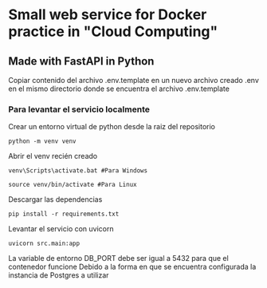 # Small web service for Docker practice in "Cloud Computing" #
## Made with FastAPI in Python ##

Copiar contenido del archivo .env.template en un nuevo archivo creado .env en el mismo directorio donde se encuentra el archivo .env.template

### Para levantar el servicio localmente ###
Crear un entorno virtual de python desde la raiz del repositorio
```
python -m venv venv
```

Abrir el venv recién creado
```
venv\Scripts\activate.bat #Para Windows

source venv/bin/activate #Para Linux
```
Descargar las dependencias
```
pip install -r requirements.txt
```
Levantar el servicio con uvicorn
```
uvicorn src.main:app
```

La variable de entorno DB_PORT debe ser igual a 5432 para que el contenedor funcione
Debido a la forma en que se encuentra configurada la instancia de Postgres a utilizar
